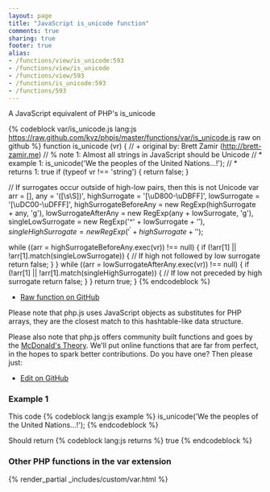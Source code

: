 ```yaml
---
layout: page
title: "JavaScript is_unicode function"
comments: true
sharing: true
footer: true
alias:
- /functions/view/is_unicode:593
- /functions/view/is_unicode
- /functions/view/593
- /functions/is_unicode:593
- /functions/593
---
```

<!-- Generated by Rakefile:build -->
A JavaScript equivalent of PHP's is_unicode

{% codeblock var/is_unicode.js lang:js https://raw.github.com/kvz/phpjs/master/functions/var/is_unicode.js raw on github %}
function is_unicode (vr) {
  // +   original by: Brett Zamir (http://brett-zamir.me)
  // %        note 1: Almost all strings in JavaScript should be Unicode
  // *     example 1: is_unicode('We the peoples of the United Nations...!');
  // *     returns 1: true
  if (typeof vr !== 'string') {
    return false;
  }

  // If surrogates occur outside of high-low pairs, then this is not Unicode
  var arr = [],
    any = '([\s\S])',
    highSurrogate = '[\uD800-\uDBFF]',
    lowSurrogate = '[\uDC00-\uDFFF]',
    highSurrogateBeforeAny = new RegExp(highSurrogate + any, 'g'),
    lowSurrogateAfterAny = new RegExp(any + lowSurrogate, 'g'),
    singleLowSurrogate = new RegExp('^' + lowSurrogate + '$'),
    singleHighSurrogate = new RegExp('^' + highSurrogate + '$');

  while ((arr = highSurrogateBeforeAny.exec(vr)) !== null) {
    if (!arr[1] || !arr[1].match(singleLowSurrogate)) { // If high not followed by low surrogate
      return false;
    }
  }
  while ((arr = lowSurrogateAfterAny.exec(vr)) !== null) {
    if (!arr[1] || !arr[1].match(singleHighSurrogate)) { // If low not preceded by high surrogate
      return false;
    }
  }
  return true;
}
{% endcodeblock %}

 - [Raw function on GitHub](https://github.com/kvz/phpjs/blob/master/functions/var/is_unicode.js)

Please note that php.js uses JavaScript objects as substitutes for PHP arrays, they are 
the closest match to this hashtable-like data structure. 

Please also note that php.js offers community built functions and goes by the 
[McDonald's Theory](https://medium.com/what-i-learned-building/9216e1c9da7d). We'll put online 
functions that are far from perfect, in the hopes to spark better contributions. 
Do you have one? Then please just: 

 - [Edit on GitHub](https://github.com/kvz/phpjs/edit/master/functions/var/is_unicode.js)

### Example 1
This code
{% codeblock lang:js example %}
is_unicode('We the peoples of the United Nations...!');
{% endcodeblock %}

Should return
{% codeblock lang:js returns %}
true
{% endcodeblock %}


### Other PHP functions in the var extension
{% render_partial _includes/custom/var.html %}
